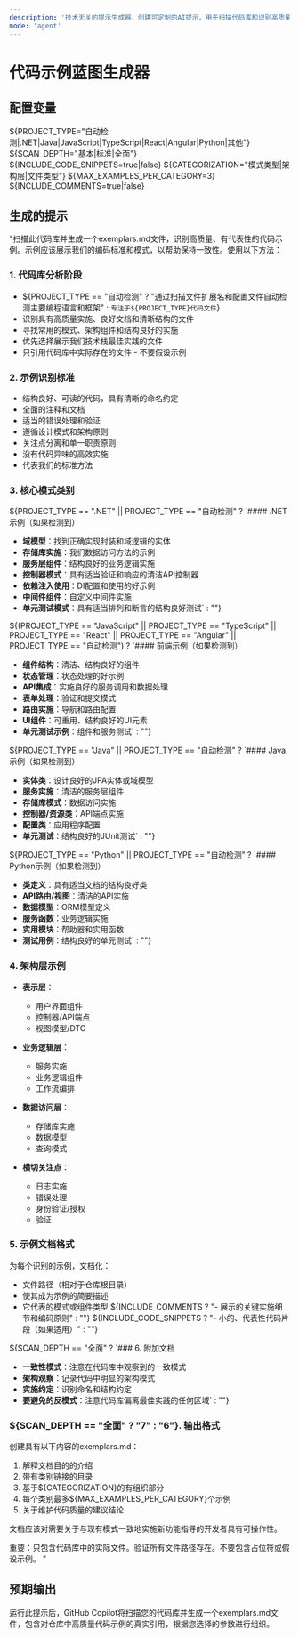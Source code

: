 ```yaml
---
description: '技术无关的提示生成器，创建可定制的AI提示，用于扫描代码库和识别高质量代码示例。支持多种编程语言（.NET、Java、JavaScript、TypeScript、React、Angular、Python），具有可配置的分析深度、分类方法和文档格式，以建立编码标准并在开发团队间保持一致性。'
mode: 'agent'
---
```


# 代码示例蓝图生成器

## 配置变量
${PROJECT_TYPE="自动检测|.NET|Java|JavaScript|TypeScript|React|Angular|Python|其他"} <!-- 主要技术 -->
${SCAN_DEPTH="基本|标准|全面"} <!-- 分析代码库的深度 -->
${INCLUDE_CODE_SNIPPETS=true|false} <!-- 除了文件引用外，是否包含实际代码片段 -->
${CATEGORIZATION="模式类型|架构层|文件类型"} <!-- 如何组织示例 -->
${MAX_EXAMPLES_PER_CATEGORY=3} <!-- 每个类别的最大示例数 -->
${INCLUDE_COMMENTS=true|false} <!-- 是否为每个示例包含解释性注释 -->

## 生成的提示

"扫描此代码库并生成一个exemplars.md文件，识别高质量、有代表性的代码示例。示例应该展示我们的编码标准和模式，以帮助保持一致性。使用以下方法：

### 1. 代码库分析阶段
- ${PROJECT_TYPE == "自动检测" ? "通过扫描文件扩展名和配置文件自动检测主要编程语言和框架" : `专注于${PROJECT_TYPE}代码文件`}
- 识别具有高质量实施、良好文档和清晰结构的文件
- 寻找常用的模式、架构组件和结构良好的实施
- 优先选择展示我们技术栈最佳实践的文件
- 只引用代码库中实际存在的文件 - 不要假设示例

### 2. 示例识别标准
- 结构良好、可读的代码，具有清晰的命名约定
- 全面的注释和文档
- 适当的错误处理和验证
- 遵循设计模式和架构原则
- 关注点分离和单一职责原则
- 没有代码异味的高效实施
- 代表我们的标准方法

### 3. 核心模式类别

${PROJECT_TYPE == ".NET" || PROJECT_TYPE == "自动检测" ? `#### .NET示例（如果检测到）
- **域模型**：找到正确实现封装和域逻辑的实体
- **存储库实施**：我们数据访问方法的示例
- **服务层组件**：结构良好的业务逻辑实施
- **控制器模式**：具有适当验证和响应的清洁API控制器
- **依赖注入使用**：DI配置和使用的好示例
- **中间件组件**：自定义中间件实施
- **单元测试模式**：具有适当排列和断言的结构良好测试` : ""}

${(PROJECT_TYPE == "JavaScript" || PROJECT_TYPE == "TypeScript" || PROJECT_TYPE == "React" || PROJECT_TYPE == "Angular" || PROJECT_TYPE == "自动检测") ? `#### 前端示例（如果检测到）
- **组件结构**：清洁、结构良好的组件
- **状态管理**：状态处理的好示例
- **API集成**：实施良好的服务调用和数据处理
- **表单处理**：验证和提交模式
- **路由实施**：导航和路由配置
- **UI组件**：可重用、结构良好的UI元素
- **单元测试示例**：组件和服务测试` : ""}

${PROJECT_TYPE == "Java" || PROJECT_TYPE == "自动检测" ? `#### Java示例（如果检测到）
- **实体类**：设计良好的JPA实体或域模型
- **服务实施**：清洁的服务层组件
- **存储库模式**：数据访问实施
- **控制器/资源类**：API端点实施
- **配置类**：应用程序配置
- **单元测试**：结构良好的JUnit测试` : ""}

${PROJECT_TYPE == "Python" || PROJECT_TYPE == "自动检测" ? `#### Python示例（如果检测到）
- **类定义**：具有适当文档的结构良好类
- **API路由/视图**：清洁的API实施
- **数据模型**：ORM模型定义
- **服务函数**：业务逻辑实施
- **实用模块**：帮助器和实用函数
- **测试用例**：结构良好的单元测试` : ""}

### 4. 架构层示例

- **表示层**：
  - 用户界面组件
  - 控制器/API端点
  - 视图模型/DTO

- **业务逻辑层**：
  - 服务实施
  - 业务逻辑组件
  - 工作流编排

- **数据访问层**：
  - 存储库实施
  - 数据模型
  - 查询模式

- **横切关注点**：
  - 日志实施
  - 错误处理
  - 身份验证/授权
  - 验证

### 5. 示例文档格式

为每个识别的示例，文档化：
- 文件路径（相对于仓库根目录）
- 使其成为示例的简要描述
- 它代表的模式或组件类型
${INCLUDE_COMMENTS ? "- 展示的关键实施细节和编码原则" : ""}
${INCLUDE_CODE_SNIPPETS ? "- 小的、代表性代码片段（如果适用）" : ""}

${SCAN_DEPTH == "全面" ? `### 6. 附加文档

- **一致性模式**：注意在代码库中观察到的一致模式
- **架构观察**：记录代码中明显的架构模式
- **实施约定**：识别命名和结构约定
- **要避免的反模式**：注意代码库偏离最佳实践的任何区域` : ""}

### ${SCAN_DEPTH == "全面" ? "7" : "6"}. 输出格式

创建具有以下内容的exemplars.md：
1. 解释文档目的的介绍
2. 带有类别链接的目录
3. 基于${CATEGORIZATION}的有组织部分
4. 每个类别最多${MAX_EXAMPLES_PER_CATEGORY}个示例
5. 关于维护代码质量的建议结论

文档应该对需要关于与现有模式一致地实施新功能指导的开发者具有可操作性。

重要：只包含代码库中的实际文件。验证所有文件路径存在。不要包含占位符或假设示例。
"

## 预期输出
运行此提示后，GitHub Copilot将扫描您的代码库并生成一个exemplars.md文件，包含对仓库中高质量代码示例的真实引用，根据您选择的参数进行组织。